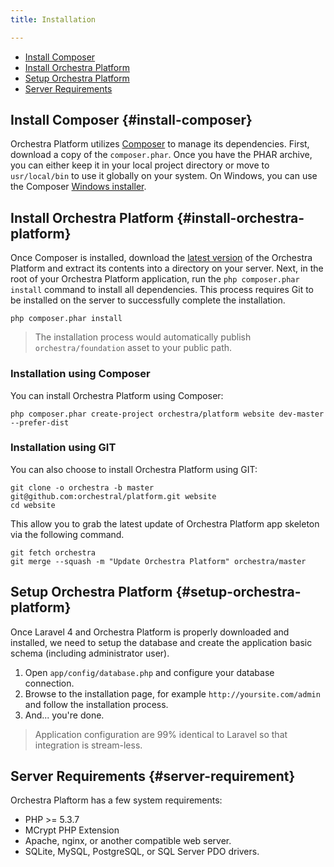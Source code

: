 ```yaml
---
title: Installation

---
```


* [Install Composer](#install-composer)
* [Install Orchestra Platform](#install-orchestra-platform)
* [Setup Orchestra Platform](#setup-orchestra-platform)
* [Server Requirements](#server-requirement)

## Install Composer {#install-composer}

Orchestra Platform utilizes [Composer](http://getcomposer.org/) to manage its dependencies. First, download a copy of the `composer.phar`. Once you have the PHAR archive, you can either keep it in your local project directory or move to `usr/local/bin` to use it globally on your system. On Windows, you can use the Composer [Windows installer](https://getcomposer.org/Composer-Setup.exe).

## Install Orchestra Platform {#install-orchestra-platform}

Once Composer is installed, download the [latest version](https://github.com/orchestral/platform/archive/master.zip) of the Orchestra Platform and extract its contents into a directory on your server. Next, in the root of your Orchestra Platform application, run the `php composer.phar install` command to install all dependencies. This process requires Git to be installed on the server to successfully complete the installation.

	php composer.phar install

> The installation process would automatically publish `orchestra/foundation` asset to your public path.

### Installation using Composer

You can install Orchestra Platform using Composer:

	php composer.phar create-project orchestra/platform website dev-master --prefer-dist

### Installation using GIT

You can also choose to install Orchestra Platform using GIT:

	git clone -o orchestra -b master git@github.com:orchestral/platform.git website
	cd website

This allow you to grab the latest update of Orchestra Platform app skeleton via the following command.

	git fetch orchestra
	git merge --squash -m "Update Orchestra Platform" orchestra/master

## Setup Orchestra Platform {#setup-orchestra-platform}

Once Laravel 4 and Orchestra Platform is properly downloaded and installed, we need to setup the database and create the application basic schema (including administrator user).

1. Open `app/config/database.php` and configure your database connection.
2. Browse to the installation page, for example `http://yoursite.com/admin` and follow the installation process.
3. And... you're done.

> Application configuration are 99% identical to Laravel so that integration is stream-less.

## Server Requirements {#server-requirement}

Orchestra Plaftorm has a few system requirements:

* PHP >= 5.3.7
* MCrypt PHP Extension
* Apache, nginx, or another compatible web server.
* SQLite, MySQL, PostgreSQL, or SQL Server PDO drivers.
